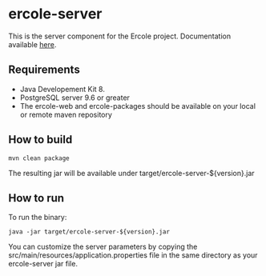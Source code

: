# ercole-server

This is the server component for the Ercole project. Documentation available [here](https://ercole.netlify.com).

## Requirements

- Java Developement Kit 8.
- PostgreSQL server 9.6 or greater
- The ercole-web and ercole-packages should be available on your local or remote maven repository

## How to build

    mvn clean package

The resulting jar will be available under target/ercole-server-${version}.jar

## How to run

To run the binary:

    java -jar target/ercole-server-${version}.jar

You can customize the server parameters by copying the src/main/resources/application.properties file
in the same directory as your ercole-server jar file.
